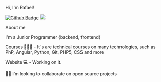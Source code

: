 Hi, I'm Rafael! 

[![Github Badge](https://img.shields.io/badge/-Github-000?style=flat-square&logo=Github&logoColor=white&link=https://github.com/fagnerpsantos)](https://github.com/RafaelRosaSP)
 [<img src = "https://img.shields.io/badge/instagram-%23E4405F.svg?&style=for-the-badge&logo=instagram&logoColor=white">](https://www.instagram.com/warfael/)


About me

I'm a Junior Programmer {backend, frontend}

Courses 👨🏼‍🏫 - It's are technical courses on many technologies, such as PhP, Angular, Python, Git, PHP5, CSS and more

Website 💻 - Working on it.

🧑‍💻 I’m looking to collaborate on open source projects
